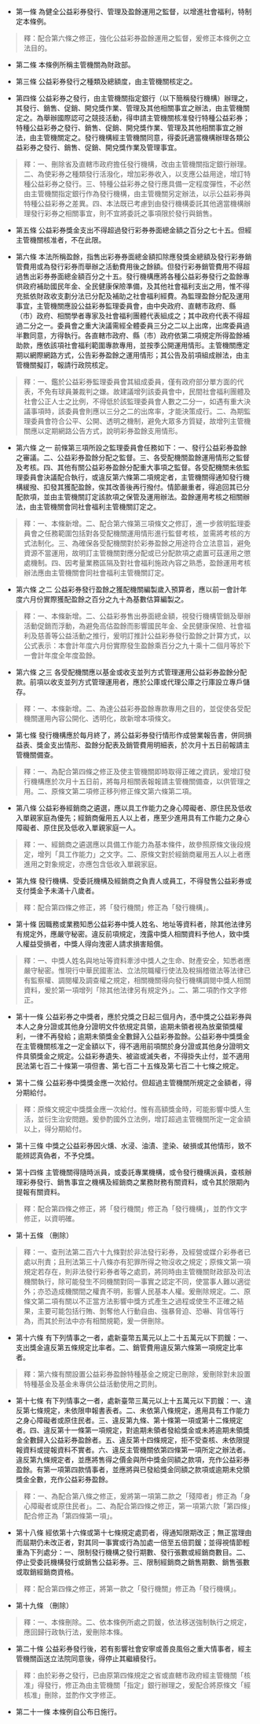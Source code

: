 * 第一條 為健全公益彩券發行、管理及盈餘運用之監督，以增進社會福利，特制定本條例。

> 釋：配合第六條之修正，強化公益彩券盈餘運用之監督，爰修正本條例之立法目的。

* 第二條 本條例所稱主管機關為財政部。

* 第三條 公益彩券發行之種類及總額度，由主管機關核定之。

* 第四條 公益彩券之發行，由主管機關指定銀行（以下簡稱發行機構）辦理之，其發行、銷售、促銷、開兌獎作業、管理及其他相關事宜之辦法，由主管機關定之。為舉辦國際認可之競技活動，得申請主管機關核准發行特種公益彩券；特種公益彩券之發行、銷售、促銷、開兌獎作業、管理及其他相關事宜之辦法，由主管機關定之。發行機構經主管機關同意，得委託適當機構辦理各類公益彩券之發行、銷售、促銷、開兌獎作業及管理事宜。

> 釋：一、刪除省及直轄市政府擔任發行機構，改由主管機關指定銀行辦理。二、為使彩券之種類發行活潑化，增加彩券收入，以支應公益用途，增訂特種公益彩券之發行。三、特種公益彩券之發行應具備一定程度彈性，不必然由主管機關指定銀行作為發行機構，由主管機關另定辦法，以示公益彩券與特種公益彩券之差異。四、本法既已考慮到由發行機構委託其他適當機構辦理發行彩券之相關事宜，則不宜將委託之事項限於發行與銷售。

* 第五條 公益彩券獎金支出不得超過發行彩券券面總金額之百分之七十五。但經主管機關核准者，不在此限。

* 第六條 本法所稱盈餘，指售出彩券券面總金額扣除應發獎金總額及發行彩券銷管費用或為發行彩券而舉辦之活動費用後之餘額。但發行彩券銷管費用不得超過售出彩券券面總金額百分之十五。發行機構應將各種公益彩券發行之盈餘專供政府補助國民年金、全民健康保險準備，及其他社會福利支出之用，惟不得充抵依財政收支劃分法已分配及補助之社會福利經費。為監理盈餘分配及運用事宜，主管機關應設公益彩券監理委員會，由中央政府、直轄市政府、縣（市）政府、相關學者專家及社會福利團體代表組成之；其中政府代表不得超過二分之一。委員會之重大決議需經全體委員三分之二以上出席，出席委員過半數同意，方得執行。各直轄市政府、縣（市）政府依第二項規定所得盈餘補助款，應依該項社會福利範圍專款專用，並按季公開運用情形。主管機關應定期以網際網路方式，公告彩券盈餘之運用情形；其公告及前項組成辦法，由主管機關擬訂，報請行政院核定。

> 釋：一、鑑於公益彩券監理委員會其組成委員，僅有政府部分單方面的代表，不免有球員兼裁判之嫌。故建議增列該委員會中，民間社會福利團體及社會公正人士之比例，不得低於該監理委員會人數之二分一，如遇有重大決議事項時，該委員會則應以三分之二的出席率，才能決策成行。二、為期監理委員會符合公平、公開、透明之機制，避免大眾多方質疑，故增列主管機關應以定期網路公告方式，說明彩券盈餘支用情形。

* 第六條 之一 前條第三項所設之監理委員會任務如下：一、發行公益彩券盈餘之審議。二、公益彩券盈餘分配之監督。三、各受配機關盈餘運用情形之監督及考核。四、其他有關公益彩券盈餘分配重大事項之監督。各受配機關未依監理委員會決議配合執行，或違反第六條第二項規定者，主管機關得通知發行機構緩撥、扣發其獲配盈餘，俟其改善後再行撥付。情節嚴重者，得追回其已分配款項，並由主管機關訂定該款項之保管及運用辦法。盈餘運用考核之相關辦法，由主管機關會同社會福利主管機關訂定之。

> 釋：一、本條新增。二、配合第六條第三項條文之修訂，進一步敘明監理委員會之任務範圍包括對各受配機關運用情形進行監督考核，並需將考核的方式法制化。三、為確保各受配機關對於彩券盈餘之用途符合立法意旨，避免資源不當運用，故明訂主管機關對應分配或已分配款項之處置可茲運用之懲處機制。四、因考量業務區隔及對社會福利施政內容之熟悉，盈餘運用考核辦法應由主管機關會同社會福利主管機關訂定。

* 第六條 之二 公益彩券發行盈餘之獲配機關編製歲入預算者，應以前一會計年度六月份實際獲配盈餘之百分之九十為基數估算編製之。

> 釋：一、本條新增。二、公益彩券售出券面總金額，視發行機構管銷及舉辦活動促銷而浮動，為避免高估盈餘而影響國民年金、全民健康保險、社會福利及慈善等公益活動之推行，爰明訂推計公益彩券發行盈餘之計算方式，以公式表示：本會計年度六月份實際發生盈餘乘百分之九十乘十二個月等於下一會計年度全年度盈餘。

* 第六條 之三 各受配機關應以基金或收支並列方式管理運用公益彩券盈餘分配款。前項以收支並列方式管理運用者，應於公庫或代理公庫之行庫設立專戶儲存。

> 釋：一、本條新增。二、為達公益彩券盈餘專款專用之目的，並促使各受配機關運用內容公開化、透明化，故新增本項條文。

* 第七條 發行機構應於每月終了，將公益彩券發行情形作成營業報告書，併同損益表、獎金支出情形、盈餘分配表及銷管費用明細表，於次月十五日前報請主管機關備查。

> 釋：一、為配合第四條之修正及使主管機關即時取得正確之資訊，爰增訂發行機構應於次月十五日前，將每月相關表報報請主管機關備查，以供管理之用。二、原條文第二項修正移列修正條文第六條第二項。

* 第八條 公益彩券經銷商之遴選，應以具工作能力之身心障礙者、原住民及低收入單親家庭為優先；經銷商僱用五人以上者，應至少進用具有工作能力之身心障礙者、原住民及低收入單親家庭一人。

> 釋：一、經銷商之遴選應以具備工作能力為基本條件，故參照原條文後段規定，增列「具工作能力」之文字。二、原條文對於經銷商雇用五人以上者應進用之對象規定，亦應包含低收入單親家庭。

* 第九條 發行機構、受委託機構及經銷商之負責人或員工，不得發售公益彩券或支付獎金予未滿十八歲者。

> 釋：配合第四條之修正，將「發行機關」修正為「發行機構」。

* 第十條 因職務或業務知悉公益彩券中獎人姓名、地址等資料者，除其他法律另有規定外，應嚴守秘密。違反前項規定，洩露中獎人相關資料予他人，致中獎人權益受損者，中獎人得向洩密人請求損害賠償。

> 釋：一、中獎人姓名與地址等資料牽涉中獎人之生命、財產安全，知悉者應嚴守秘密。惟現行中華民國憲法、立法院職權行使法及稅捐稽徵法等法律已有監察權、調閱權及調查權之規定，相關機關得向發行機構調閱中獎人相關資料，爰於第一項增列「除其他法律另有規定外」。二、第二項酌作文字修正。

* 第十一條 公益彩券之中獎者，應於兌獎之日起三個月內，憑中獎之公益彩券與本人之身分證或其他身分證明文件依規定具領，逾期未領者視為放棄領獎權利，一律不再發給；逾期未領獎金全數歸入公益彩券盈餘。公益彩券中獎獎金在主管機關核准之一定金額以下，得不適用前項關於身分證或其他身分證明文件具領獎金之規定。公益彩券遺失、被盜或滅失者，不得掛失止付，並不適用民法第七百二十條第一項但書、第七百二十五條及第七百二十七條之規定。

* 第十二條 公益彩券中獎獎金應一次給付。但超過主管機關所規定之金額者，得分期給付。

> 釋：原條文規定中獎獎金應一次給付。惟有高額獎金時，可能影響中獎人生活，並衍生治安問題。爰參酌國外立法例，增訂超過主管機關所定一定金額以上，得分期給付。

* 第十三條 中獎之公益彩券因火燻、水浸、油漬、塗染、破損或其他情形，致不能辨認真偽者，不予兌獎。

* 第十四條 主管機關得隨時派員，或委託專業機構，或令發行機構派員，查核辦理彩券發行、銷售事宜之機構及經銷商之業務財務有關資料，或令其於限期內提報有關資料。

> 釋：配合第四條之修正，將「發行機關」修正為「發行機構」，並酌作文字修正，以資明確。

* 第十五條 （刪除）

> 釋：一、查刑法第二百六十九條對於非法發行彩券，及經營或媒介彩券者已處以刑責；且刑法第三十八條亦有犯罪所得之物沒收之規定；原條文第一項規定若存在，則非法發行彩券者等之處罰，將同時由主管機關財政部及司法機關執行，除可能發生不同機關對同一事實之認定不同，使當事人難以適從外；亦恐造成機關間之權責不明，影響人民基本人權。爰刪除規定。二、原條文第二項有關以不正當方法影響中獎方式產生之過程或使生不正確之結果，主要可能包括行賄、剝奪他人行動自由、強暴脅迫、恐嚇、背信等行為，而其於刑法中亦有相關規範，爰一併刪除。

* 第十六條 有下列情事之一者，處新臺幣五萬元以上二十五萬元以下罰鍰：一、支出獎金違反第五條規定比率者。二、銷管費用違反第六條第一項規定比率者。

> 釋：第六條有關設置公益彩券盈餘特種基金之規定已刪除，爰刪除對未設置特種基金及基金未專供公益活動使用之罰則。

* 第十七條 有下列情事之一者，處新臺幣三萬元以上十五萬元以下罰鍰：一、違反第七條規定，未依限申報書表者。二、未依第八條規定，進用具有工作能力之身心障礙者或原住民者。三、違反第九條、第十條第一項或第十二條規定者。四、違反第十一條第一項規定，對逾期未領者發給獎金或未將逾期未領獎金全數歸入公益彩券盈餘者。五、違反第十四條規定，拒不受查核、未依限提報資料或提報資料不實者。六、違反主管機關依第四條第一項所定之辦法者。違反第九條規定者，並應將售得之價金與所中獎金同額之款項，充作公益彩券盈餘。有第一項第四款情事者，並應將與已發給獎金同額之款項或逾期未兌領獎金全數，充作公益彩券盈餘。

> 釋：一、為配合第八條之修正，爰將第一項第二款之「殘障者」修正為「身心障礙者或原住民者」。二、為配合第四條之修正，第一項第六款「第四條」配合修正為「第四條第一項」。

* 第十八條 經依第十六條或第十七條規定處罰者，得通知限期改正；無正當理由而屆期仍未改正者，對其同一事實或行為加處一倍至五倍罰鍰；並得視情節輕重為下列處分：一、限制發行機構之發行期數、發行張數或經銷商數目。二、停止受委託機構發行或銷售公益彩券。三、限制經銷商之銷售期數、銷售張數或取銷經銷商資格。

> 釋：配合第四條之修正，將第一款之「發行機關」修正為「發行機構」。

* 第十九條 （刪除）

> 釋：一、本條刪除。二、依本條例所處之罰鍰，依法移送強制執行之規定，應回歸行政執行法，爰刪除本條。

* 第二十條 公益彩券發行後，若有影響社會安寧或善良風俗之重大情事者，經主管機關函送立法院同意後，得停止其繼續發行。

> 釋：由於彩券之發行，已由原第四條規定之省或直轄市政府經主管機關「核准」得發行，修正為由主管機關「指定」銀行辦理之，爰配合將原條文「經核准」刪除，並酌作文字修正。

* 第二十一條 本條例自公布日施行。

